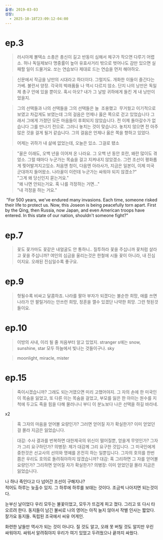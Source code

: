 ```yaml
---
출생: 2019-03-03
성장:
  - 2025-10-18T23:09:12-04:00
---
```


# ep.3
> 러시아제 볼텍쇼 소총은 총신이 길고 반동이 심해서 체구가 작으면 다루기 어렵소. 허나 독일제보다 명중률이 높아 유효사거리 밖으로 벗어나도 감만 있으면 실패할 일이 드물거요. 쏘는 연습보다 제대로 드는 연습을 먼저 해야하오.

> 신문에서 작금을 낭만의 시대라고 하더이다. 그럴지도. 개화한 이들이 즐긴다는 가베. 불란서 양장. 각국의 박래품들 나 역시 다르지 않소. 단지 나의 낭만은 독일제 총구 안에 있을 뿐이오. 혹시 아오?
> 내가 그 날밤 귀하에게 들킨 게 내 낭만이었을지.


> 그의 선택들과 나의 선택들을 그의 선택들은 늘  조용했고  무거웠고 이기적으로 보였고 차갑게도 보였는데 그의 걸음은 언제나 옳은 쪽으로 걷고 있었습니다
> 그래서 그에게 가졌던 모든 마음들이 후회되지 않았습니다. 전 이제 돌아갈수가 없습니다 그를 만나기 전으로. 그러니 놓치는 것이 맞습니다. 놓치지 않으면 전 아주 많은 것을 걸게 될거 같습니다. 그의 걸음은 언제나 옳은 쪽을 향하고 있었다.
>
> 어제는 귀하가 내 삶에 없었는데, 오늘은 있소. 그걸로 됐소


> "꼴은 이래도, 오백 년을 이어져 온 나라요. 그 오백 년 동안 호란, 왜란 많이도 겪었소. 그럴 때마다 누군가는 목숨을 걸고 지켜내지 않았겠소. 그런 조선이 평화롭게 찢어발겨지고있소. 처음엔 청이, 다음엔 아라사가, 지금은 일본이, 이제 미국 군대까지 들어왔소. 나라꼴이 이런데 누군가는 싸워야 되지 않겠소?"  
"그게 왜 당신인지 묻는거요."  
"왜 나면 안되는거요. 혹 나를 걱정하는 거면..."  
"내 걱정을 하는 거요."

 "For 500 years, we've endured many invasions. Each time, someone risked their life to protect us. Now, this Joseon is being peacefully torn apart. First by the Qing, then Russia, now Japan, and even American troops have entered. In this state of our nation, shouldn't someone fight?"
 
# ep.7
 >꽃도 꽃가마도 꽃같은 내얼굴도 안 통하니..
질투하라 꽃을 주십니까 꽃처럼 살라고 꽃을 주십니까? 여인의 심금을 울리는것은 한철에 시들 꽃이 아니라, 내 진심이지요. 오래된 진심일수록 좋구요.

# ep.9
> 헛될수록 비싸고 달콤하죠. 나라를 팔아 부자가 되겠다는 불순한 희망, 애를 쓰면 나라가 안 팔릴거라는 안쓰런 희망, 정혼을 깰수 있겠단 나약한 희망. 그런 헛된것들이요.

# ep.10
> 이방의 사내, 이리 될 줄  처음부터 알고 있었지.
> stranger
> s에는 snow, sunshine, star 모두 하늘에서 빛나는 것들이구나. sky 

> moonlight, miracle, mister


# ep.15
> 죽이시겠습니까? 그래도 되는거였으면 미리 고했어야지. 그 자의 손에 한 미국인이 목숨을 잃었고, 또 다른 이는 목숨을 걸었고, 부모를 잃은 한 아이는 원수를 지척에 두고도 죽을 힘을 다해 물러나니 부디 이 분노보다 나은 선택을 하길 바라네.

x2
> 혹 그자의 마음을 얻어볼 요량인가? 그러면 얻어질 자가 확실한가? 이미 얻었던걸 몰라 지금은 잃었습니다.

>대감: 수사 결과를 번복하면 대한제국의 위신이 떨어질뿐, 얻을게 무엇인가? 그자가 그리 요구하던가?
의병장: 제가 대감께 그리 요구한 것입니다. 그 미국인에게 중한것은 선교사의 선의와 명예를 온전히 하는 일뿐입니다. 그자의 호의를 한번쯤은 우리도 호의로 돌려줘야하지 않겠습니까?
대감: 혹 그리하면 그 자를 얻어볼 요량인가? 그리하면 얻어질 자가 확실한가?
의병장: 이미 얻었던걸 몰라 지금은 잃었습니다.


나 하나 죽인다고 다 넘어간 조선이 구해지나?  
적어도 하루는 늦출수 있지. 그 하루에 하루를 보태는 것이다.
조금씩 나아지면 되는것이다.


눈부신 날이었다
우리 모두는 불꽃이었고,
모두가 뜨겁게 피고 졌다. 
그리고 또 다시 타오르려 한다.
동지들이 남긴 불씨로
나의 영어는 아직 늘지 않아서
작별 인사는 짧았다.
잘가요 동지들.
독립된 조국에서
씨유 어게인.

화련한 날들만 역사가 되는 것이 아니다.
질 것도 알고, 오래 못 버틸 것도 알지만
우린 싸워야지. 싸워서 알려줘야지
우리가 여기 있었고 두려웠으나
끝까지 싸웠다.
